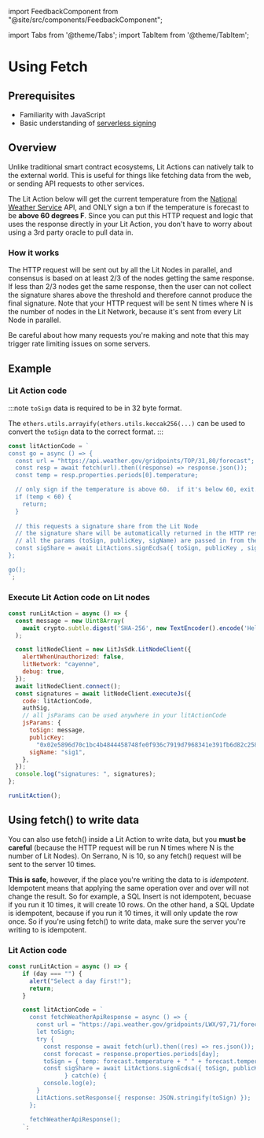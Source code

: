 import FeedbackComponent from "@site/src/components/FeedbackComponent";

import Tabs from '@theme/Tabs';
import TabItem from '@theme/TabItem';

# Using Fetch

## Prerequisites

- Familiarity with JavaScript
- Basic understanding of [serverless signing](../serverless-signing/quick-start.md)

## Overview
Unlike traditional smart contract ecosystems, Lit Actions can natively talk to the external world. This is useful for things like fetching data from the web, or sending API requests to other services.

The Lit Action below will get the current temperature from the [National Weather Service](https://www.weather.gov/) API, and ONLY sign a txn if the temperature is forecast to be **above 60 degrees F**. Since you can put this HTTP request and logic that uses the response directly in your Lit Action, you don't have to worry about using a 3rd party oracle to pull data in.

### How it works

The HTTP request will be sent out by all the Lit Nodes in parallel, and consensus is based on at least 2/3 of the nodes getting the same response. If less than 2/3 nodes get the same response, then the user can not collect the signature shares above the threshold and therefore cannot produce the final signature. Note that your HTTP request will be sent N times where N is the number of nodes in the Lit Network, because it's sent from every Lit Node in parallel. 

Be careful about how many requests you're making and note that this may trigger rate limiting issues on some servers.

## Example

### Lit Action code

:::note
`toSign` data is required to be in 32 byte format. 

The `ethers.utils.arrayify(ethers.utils.keccak256(...)` can be used to convert the `toSign` data to the correct format.
:::

```jsx
const litActionCode = `
const go = async () => {  
  const url = "https://api.weather.gov/gridpoints/TOP/31,80/forecast";
  const resp = await fetch(url).then((response) => response.json());
  const temp = resp.properties.periods[0].temperature;

  // only sign if the temperature is above 60.  if it's below 60, exit.
  if (temp < 60) {
    return;
  }
  
  // this requests a signature share from the Lit Node
  // the signature share will be automatically returned in the HTTP response from the node
  // all the params (toSign, publicKey, sigName) are passed in from the LitJsSdk.executeJs() function
  const sigShare = await LitActions.signEcdsa({ toSign, publicKey , sigName });
};

go();
`;
```

### Execute Lit Action code on Lit nodes

```jsx
const runLitAction = async () => {
  const message = new Uint8Array(
    await crypto.subtle.digest('SHA-256', new TextEncoder().encode('Hello world'))
  );

  const litNodeClient = new LitJsSdk.LitNodeClient({
    alertWhenUnauthorized: false,
    litNetwork: "cayenne",
    debug: true,
  });
  await litNodeClient.connect();
  const signatures = await litNodeClient.executeJs({
    code: litActionCode,
    authSig,
    // all jsParams can be used anywhere in your litActionCode
    jsParams: {
      toSign: message,
      publicKey:
        "0x02e5896d70c1bc4b4844458748fe0f936c7919d7968341e391fb6d82c258192e64",
      sigName: "sig1",
    },
  });
  console.log("signatures: ", signatures);
};

runLitAction();
```

## Using fetch() to write data
You can also use fetch() inside a Lit Action to write data, but you **must be careful** (because the HTTP request will be run N times where N is the number of Lit Nodes). On Serrano, N is 10, so any fetch() request will be sent to the server 10 times.

**This is safe**, however, if the place you're writing the data to is *idempotent*. Idempotent means that applying the same operation over and over will not change the result. So for example, a SQL Insert is not idempotent, becuase if you run it 10 times, it will create 10 rows. On the other hand, a SQL Update is idempotent, because if you run it 10 times, it will only update the row once. So if you're using fetch() to write data, make sure the server you're writing to is idempotent.

### Lit Action code

```jsx
const runLitAction = async () => {
    if (day === "") {
      alert("Select a day first!");
      return;
    }

    const litActionCode = `
      const fetchWeatherApiResponse = async () => {
        const url = "https://api.weather.gov/gridpoints/LWX/97,71/forecast";
        let toSign;
        try {
          const response = await fetch(url).then((res) => res.json());
          const forecast = response.properties.periods[day];
          toSign = { temp: forecast.temperature + " " + forecast.temperatureUnit, shortForecast: forecast.shortForecast };
          const sigShare = await LitActions.signEcdsa({ toSign, publicKey, sigName });
				} catch(e) {
          console.log(e);
        }
        LitActions.setResponse({ response: JSON.stringify(toSign) });
      };

      fetchWeatherApiResponse();
    `;

```

<FeedbackComponent/>
